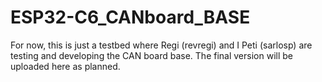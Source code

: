 # ESP32-C6_CANboard_BASE
For now, this is just a testbed where Regi (revregi) and I Peti (sarlosp) are testing and developing the CAN board base. The final version will be uploaded here as planned.
